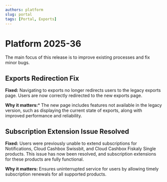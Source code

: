 ```yaml
---
authors: platform
slug: portal
tags: [Portal, Exports]
---
```


# Platform 2025-36

The main focus of this release is to improve existing processes and fix minor bugs.

## Exports Redirection Fix
**Fixed:** Navigating to exports no longer redirects users to the legacy exports page. Users are now correctly redirected to the new exports page.

**Why it matters:*** The new page includes features not available in the legacy version, such as displaying the current state of exports, along with improved performance and reliability.

## Subscription Extension Issue Resolved
**Fixed:** Users were previously unable to extend subscriptions for Notifications, Cloud Cashbox Swissbit, and Cloud Cashbox Fiskaly Single products. This issue has now been resolved, and subscription extensions for these products are fully functional.

**Why it matters:** Ensures uninterrupted service for users by allowing timely subscription renewals for all supported products.

